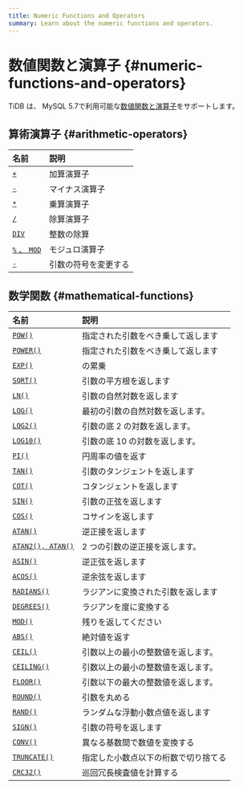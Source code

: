 ```yaml
---
title: Numeric Functions and Operators
summary: Learn about the numeric functions and operators.
---
```


# 数値関数と演算子 {#numeric-functions-and-operators}

TiDB は、 MySQL 5.7で利用可能な[数値関数と演算子](https://dev.mysql.com/doc/refman/5.7/en/numeric-functions.html)をサポートします。

## 算術演算子 {#arithmetic-operators}

| 名前                                                                                            | 説明         |
| :-------------------------------------------------------------------------------------------- | :--------- |
| [`+`](https://dev.mysql.com/doc/refman/5.7/en/arithmetic-functions.html#operator_plus)        | 加算演算子      |
| [`-`](https://dev.mysql.com/doc/refman/5.7/en/arithmetic-functions.html#operator_minus)       | マイナス演算子    |
| [`*`](https://dev.mysql.com/doc/refman/5.7/en/arithmetic-functions.html#operator_times)       | 乗算演算子      |
| [`/`](https://dev.mysql.com/doc/refman/5.7/en/arithmetic-functions.html#operator_divide)      | 除算演算子      |
| [`DIV`](https://dev.mysql.com/doc/refman/5.7/en/arithmetic-functions.html#operator_div)       | 整数の除算      |
| [`%` 、 `MOD`](https://dev.mysql.com/doc/refman/5.7/en/arithmetic-functions.html#operator_mod) | モジュロ演算子    |
| [`-`](https://dev.mysql.com/doc/refman/5.7/en/arithmetic-functions.html#operator_unary-minus) | 引数の符号を変更する |

## 数学関数 {#mathematical-functions}

| 名前                                                                                                      | 説明                 |
| :------------------------------------------------------------------------------------------------------ | :----------------- |
| [`POW()`](https://dev.mysql.com/doc/refman/5.7/en/mathematical-functions.html#function_pow)             | 指定された引数をべき乗して返します  |
| [`POWER()`](https://dev.mysql.com/doc/refman/5.7/en/mathematical-functions.html#function_power)         | 指定された引数をべき乗して返します  |
| [`EXP()`](https://dev.mysql.com/doc/refman/5.7/en/mathematical-functions.html#function_exp)             | の累乗                |
| [`SQRT()`](https://dev.mysql.com/doc/refman/5.7/en/mathematical-functions.html#function_sqrt)           | 引数の平方根を返します        |
| [`LN()`](https://dev.mysql.com/doc/refman/5.7/en/mathematical-functions.html#function_ln)               | 引数の自然対数を返します       |
| [`LOG()`](https://dev.mysql.com/doc/refman/5.7/en/mathematical-functions.html#function_log)             | 最初の引数の自然対数を返します。   |
| [`LOG2()`](https://dev.mysql.com/doc/refman/5.7/en/mathematical-functions.html#function_log2)           | 引数の底 2 の対数を返します。   |
| [`LOG10()`](https://dev.mysql.com/doc/refman/5.7/en/mathematical-functions.html#function_log10)         | 引数の底 10 の対数を返します。  |
| [`PI()`](https://dev.mysql.com/doc/refman/5.7/en/mathematical-functions.html#function_pi)               | 円周率の値を返す           |
| [`TAN()`](https://dev.mysql.com/doc/refman/5.7/en/mathematical-functions.html#function_tan)             | 引数のタンジェントを返します     |
| [`COT()`](https://dev.mysql.com/doc/refman/5.7/en/mathematical-functions.html#function_cot)             | コタンジェントを返します       |
| [`SIN()`](https://dev.mysql.com/doc/refman/5.7/en/mathematical-functions.html#function_sin)             | 引数の正弦を返します         |
| [`COS()`](https://dev.mysql.com/doc/refman/5.7/en/mathematical-functions.html#function_cos)             | コサインを返します          |
| [`ATAN()`](https://dev.mysql.com/doc/refman/5.7/en/mathematical-functions.html#function_atan)           | 逆正接を返します           |
| [`ATAN2(), ATAN()`](https://dev.mysql.com/doc/refman/5.7/en/mathematical-functions.html#function_atan2) | 2 つの引数の逆正接を返します。   |
| [`ASIN()`](https://dev.mysql.com/doc/refman/5.7/en/mathematical-functions.html#function_asin)           | 逆正弦を返します           |
| [`ACOS()`](https://dev.mysql.com/doc/refman/5.7/en/mathematical-functions.html#function_acos)           | 逆余弦を返します           |
| [`RADIANS()`](https://dev.mysql.com/doc/refman/5.7/en/mathematical-functions.html#function_radians)     | ラジアンに変換された引数を返します  |
| [`DEGREES()`](https://dev.mysql.com/doc/refman/5.7/en/mathematical-functions.html#function_degrees)     | ラジアンを度に変換する        |
| [`MOD()`](https://dev.mysql.com/doc/refman/5.7/en/mathematical-functions.html#function_mod)             | 残りを返してください         |
| [`ABS()`](https://dev.mysql.com/doc/refman/5.7/en/mathematical-functions.html#function_abs)             | 絶対値を返す             |
| [`CEIL()`](https://dev.mysql.com/doc/refman/5.7/en/mathematical-functions.html#function_ceil)           | 引数以上の最小の整数値を返します。  |
| [`CEILING()`](https://dev.mysql.com/doc/refman/5.7/en/mathematical-functions.html#function_ceiling)     | 引数以上の最小の整数値を返します。  |
| [`FLOOR()`](https://dev.mysql.com/doc/refman/5.7/en/mathematical-functions.html#function_floor)         | 引数以下の最大の整数値を返します。  |
| [`ROUND()`](https://dev.mysql.com/doc/refman/5.7/en/mathematical-functions.html#function_round)         | 引数を丸める             |
| [`RAND()`](https://dev.mysql.com/doc/refman/5.7/en/mathematical-functions.html#function_rand)           | ランダムな浮動小数点値を返します   |
| [`SIGN()`](https://dev.mysql.com/doc/refman/5.7/en/mathematical-functions.html#function_sign)           | 引数の符号を返します         |
| [`CONV()`](https://dev.mysql.com/doc/refman/5.7/en/mathematical-functions.html#function_conv)           | 異なる基数間で数値を変換する     |
| [`TRUNCATE()`](https://dev.mysql.com/doc/refman/5.7/en/mathematical-functions.html#function_truncate)   | 指定した小数点以下の桁数で切り捨てる |
| [`CRC32()`](https://dev.mysql.com/doc/refman/5.7/en/mathematical-functions.html#function_crc32)         | 巡回冗長検査値を計算する       |
